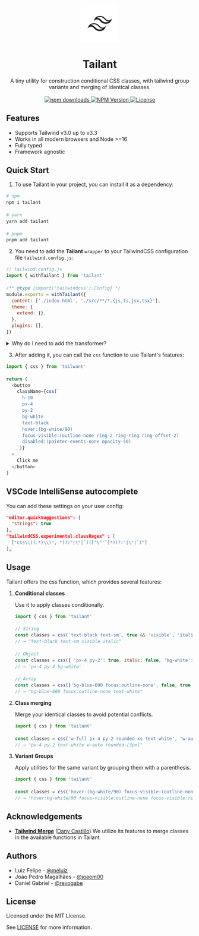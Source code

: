 <p align="center">
  <img width="20%" src=".github/assets/isotipo.png" alt="Tailant" />
  <h1 align="center">Tailant</h1>
</p>

<p align="center">
  A tiny utility for construction conditional CSS classes, with tailwind group variants and merging of identical classes.<br><br>
  <a href="https://www.npmjs.com/package/tailant">
    <img src="https://img.shields.io/npm/dm/tailant.svg?style=flat-round" alt="npm downloads">
  </a>
  <a href="https://www.npmjs.com/package/tailant">
    <img alt="NPM Version" src="https://badgen.net/npm/v/tailant" />
  </a>
  <a href="https://github.com/nextui-org/tailant/blob/main/LICENSE">
    <img src="https://img.shields.io/npm/l/tailant?style=flat" alt="License">
  </a>
</p>

## Features

- Supports Tailwind v3.0 up to v3.3
- Works in all modern browsers and Node >=16
- Fully typed
- Framework agnostic

## Quick Start

1. To use Tailant in your project, you can install it as a dependency:

```bash
# npm
npm i tailant

# yarn
yarn add tailant

# pnpm
pnpm add tailant
```

2. You need to add the **Tailant** `wrapper` to your TailwindCSS configuration file `tailwind.config.js`:

```js
// tailwind.config.js
import { withTailant } from 'tailant'

/** @type {import('tailwindcss').Config} */
module.exports = withTailant({
  content: ['./index.html', './src/**/*.{js,ts,jsx,tsx}'],
  theme: {
    extend: {},
  },
  plugins: [],
})
```

  <details>
    <summary>Why do I need to add the transformer?</summary>
    If you're wondering why you need to add the transformer, it's because TailwindCSS uses something called <a href="https://tailwindcss.com/blog/tailwindcss-v3#just-in-time-all-the-time" target="_blank">JIT</a> (Just-In-Time) that compiles your CSS on-demand based on the classes you use in your HTML/JSX/etc. files. Some functionalities are specific to Tailant, the JIT compiler doesn't know which classes to compile. That's why we need to add the transformer to inform the compiler which classes to include in the compilation process. This ensures that the unique features provided by Tailant are properly recognized and compiled by the JIT compiler.
  </details>

3. After adding it, you can call the `css` function to use Tailant's features:

```js
import { css } from 'tailwant'

return (
  <button
    className={css(`
      h-10
      px-4
      py-2
      bg-white
      text-black
      hover:(bg-white/90)
      focus-visible:(outline-none ring-2 ring-ring ring-offset-2)
      disabled:(pointer-events-none opacity-50)
    `)}
  >
    Click me
  </button>
)
```

## VSCode IntelliSense autocomplete

You can add these settings on your user config:

```json
"editor.quickSuggestions": {
  "strings": true
},
"tailwindCSS.experimental.classRegex" : [
  ["css\\((.*)\\)", "(?:'|\"|`)([^\"'`]*)(?:'|\"|`)"]
],
```

## Usage

Tailant offers the css function, which provides several features:

1. **Conditional classes**

   Use it to apply classes conditionally.

   ```js
   import { css } from 'tailant'

   // String
   const classes = css('text-black text-sm', true && 'visible', 'italic')
   // → "text-black text-sm visible italic"

   // Object
   const classes = css({ 'px-4 py-2': true, italic: false, 'bg-white': true })
   // → 'px-4 py-4 bg-white'

   // Array
   const classes = css(['bg-blue-600 focus:outline-none', false, true && 'text-white'])
   // → "bg-blue-600 focus:outline-none text-white"
   ```

2. **Class merging**

   Merge your identical classes to avoid potential conflicts.

   ```js
   import { css } from 'tailant'

   const classes = css('w-full px-4 py-2 rounded-xs text-white', 'w-auto rounded-[3px]')
   // → "px-4 py-2 text-white w-auto rounded-[3px]"
   ```

3. **Variant Groups**

   Apply utilities for the same variant by grouping them with a parenthesis.

   ```js
   import { css } from 'tailant'

   const classes = css('hover:(bg-white/90) focus-visible:(outline-none ring-2 ring-ring ring-offset-2)')
   // → "hover:bg-white/90 focus-visible:outline-none focus-visible:ring-2 focus-visible:ring-ring focus-visible:ring-offset-2"
   ```

## Acknowledgements

- [**Tailwind Merge**](https://github.com/joe-bell/cva) ([Dany Castillo](https://github.com/dcastil)) We utilize its
  features to merge classes in the available functions in Tailant.

## Authors

- Luiz Felipe - [@meluiz](https://www.github.com/meluiz)
- João Pedro Magalhães - [@joaom00](https://www.github.com/joaom00)
- Daniel Gabriel - [@revogabe](https://www.github.com/revogabe)

## License

Licensed under the MIT License.

See [LICENSE](./LICENSE.md) for more information.
